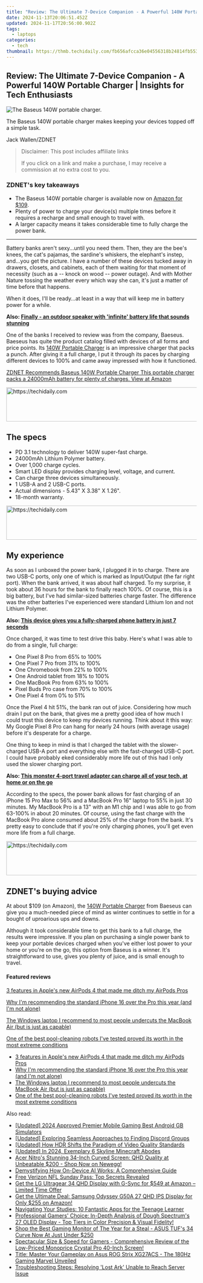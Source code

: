 ```yaml
---
title: "Review: The Ultimate 7-Device Companion - A Powerful 140W Portable Charger | Insights for Tech Enthusiasts on ZDNET"
date: 2024-11-13T20:06:51.452Z
updated: 2024-11-17T20:56:00.902Z
tags:
  - laptops
categories:
  - tech
thumbnail: https://thmb.techidaily.com/fb656afcca36e04556318b24814fb553c32e021b58e5e7b1eb34d691269dedb8.jpg
---
```


## Review: The Ultimate 7-Device Companion - A Powerful 140W Portable Charger | Insights for Tech Enthusiasts

![The Baseus 140W portable charger.](https://www.zdnet.com/a/img/resize/162eaeaf6a252a6c4d5c902786608ed221c970ef/2024/01/23/9cf8532b-518b-429f-bd72-f8ce6fe45041/baseushero.jpg?auto=webp&width=1280)

The Baseus 140W portable charger makes keeping your devices topped off a simple task.

Jack Wallen/ZDNET

>  Disclaimer: This post includes affiliate links
>
>  If you click on a link and make a purchase, I may receive a commission at no extra cost to you.
>

### ZDNET's key takeaways

* The Baseus 140W portable charger is available now on [Amazon for $109](https://buy.geni.us/Proxy.ashx?TSID=368250&GR%5FURL=https%3A%2F%2Fwww.amazon.com%2FBaseus-Portable-Charger-24000mAh-Charging%2Fdp%2FB0CH8D2YHZ%3Ftag%3Dzd-buy-button-20%26ascsubtag%3D%5F%5FCOM%5FCLICK%5FID%5F%5F%7Cf15deed8-5c0d-4341-85ea-3f23a89cbfb1%7Cdtp&dtb=1).
* Plenty of power to charge your device(s) multiple times before it requires a recharge and small enough to travel with.
* A larger capacity means it takes considerable time to fully charge the power bank.

---

Battery banks aren't sexy…until you need them. Then, they are the bee's knees, the cat's pajamas, the sardine's whiskers, the elephant's instep, and…you get the picture. I have a number of these devices tucked away in drawers, closets, and cabinets, each of them waiting for that moment of necessity (such as a -- knock on wood -- power outage). And with Mother Nature tossing the weather every which way she can, it's just a matter of time before that happens.

When it does, I'll be ready…at least in a way that will keep me in battery power for a while.

**Also: [Finally - an outdoor speaker with 'infinite' battery life that sounds stunning](https://www.zdnet.com/home-and-office/home-entertainment/finally-an-outdoor-speaker-with-infinite-battery-life-that-sounds-stunning/)**

One of the banks I received to review was from the company, Baeseus. Baeseus has quite the product catalog filled with devices of all forms and price points. Its [140W Portable Charger](https://buy.geni.us/Proxy.ashx?TSID=368250&GR%5FURL=https%3A%2F%2Fwww.amazon.com%2FBaseus-Portable-Charger-24000mAh-Charging%2Fdp%2FB0CH8D2YHZ%2F%3Ftag%3Dzd-buy-button-20%26ascsubtag%3D%5F%5FCOM%5FCLICK%5FID%5F%5F%7Cf15deed8-5c0d-4341-85ea-3f23a89cbfb1%7Cdtp&dtb=1) is an impressive charger that packs a punch. After giving it a full charge, I put it through its paces by charging different devices to 100% and came away impressed with how it functioned. 

[ZDNET Recommends Baseus 140W Portable Charger This portable charger packs a 24000mAh battery for plenty of charges. View at Amazon](https://buy.geni.us/Proxy.ashx?TSID=368250&GR%5FURL=https%3A%2F%2Fwww.amazon.com%2FBaseus-Portable-Charger-24000mAh-Charging%2Fdp%2FB0CH8D2YHZ%2F%3Ftag%3Dzd-buy-button-20%26ascsubtag%3D%5F%5FCOM%5FCLICK%5FID%5F%5F%7Cf15deed8-5c0d-4341-85ea-3f23a89cbfb1%7Cdtp&dtb=1)

<!-- affiliate ads begin -->
<a href="https://appsumo.8odi.net/c/5597632/2105869/7443" target="_top" id="2105869">
  <img src="//a.impactradius-go.com/display-ad/7443-2105869" border="0" alt="https://techidaily.com" width="728" height="90"/>
</a>
<img height="0" width="0" src="https://appsumo.8odi.net/i/5597632/2105869/7443" style="position:absolute;visibility:hidden;" border="0" />
<!-- affiliate ads end -->

## The specs

* PD 3.1 technology to deliver 140W super-fast charge.
* 24000mAh Lithium Polymer battery.
* Over 1,000 charge cycles.
* Smart LED display provides charging level, voltage, and current.
* Can charge three devices simultaneously.
* 1 USB-A and 2 USB-C ports.
* Actual dimensions - 5.43" X 3.38" X 1.26".
* 18-month warranty.

<!-- affiliate ads begin -->
<a href="https://dhgate.sjv.io/c/5597632/1186864/12108" target="_top" id="1186864">
  <img src="//a.impactradius-go.com/display-ad/12108-1186864" border="0" alt="https://techidaily.com" width="728" height="90"/>
</a>
<img height="0" width="0" src="https://dhgate.sjv.io/i/5597632/1186864/12108" style="position:absolute;visibility:hidden;" border="0" />
<!-- affiliate ads end -->

## My experience

As soon as I unboxed the power bank, I plugged it in to charge. There are two USB-C ports, only one of which is marked as Input/Output (the far right port). When the bank arrived, it was about half charged. To my surprise, it took about 36 hours for the bank to finally reach 100%. Of course, this is a big battery, but I've had similar-sized batteries charge faster. The difference was the other batteries I've experienced were standard Lithium Ion and not Lithium Polymer.

**Also: [This device gives you a fully-charged phone battery in just 7 seconds](https://www.zdnet.com/article/this-device-gives-you-a-fully-charged-battery-in-just-7-seconds/)**

Once charged, it was time to test drive this baby. Here's what I was able to do from a single, full charge:

* One Pixel 8 Pro from 65% to 100%
* One Pixel 7 Pro from 31% to 100%
* One Chromebook from 22% to 100%
* One Android tablet from 18% to 100%
* One MacBook Pro from 63% to 100%
* Pixel Buds Pro case from 70% to 100%
* One Pixel 4 from 0% to 51%

Once the Pixel 4 hit 51%, the bank ran out of juice. Considering how much drain I put on the bank, that gives me a pretty good idea of how much I could trust this device to keep my devices running. Think about it this way: My Google Pixel 8 Pro can hang for nearly 24 hours (with average usage) before it's desperate for a charge. 

One thing to keep in mind is that I charged the tablet with the slower-charged USB-A port and everything else with the fast-charged USB-C port. I could have probably eked considerably more life out of this had I only used the slower charging port.

**Also: [This monster 4-port travel adapter can charge all of your tech, at home or on the go](https://www.zdnet.com/home-and-office/this-monster-4-port-travel-adapter-can-charge-all-of-your-tech-at-home-or-on-the-go/)**

According to the specs, the power bank allows for fast charging of an iPhone 15 Pro Max to 56% and a MacBook Pro 16" laptop to 55% in just 30 minutes. My MacBook Pro is a 13" with an M1 chip and I was able to go from 63-100% in about 20 minutes. Of course, using the fast charge with the MacBook Pro alone consumed about 25% of the charge from the bank. It's pretty easy to conclude that if you're only charging phones, you'll get even more life from a full charge.

<!-- affiliate ads begin -->
<a href="https://appsumo.8odi.net/c/5597632/2144273/7443" target="_top" id="2144273">
  <img src="//a.impactradius-go.com/display-ad/7443-2144273" border="0" alt="https://techidaily.com" width="728" height="90"/>
</a>
<img height="0" width="0" src="https://appsumo.8odi.net/i/5597632/2144273/7443" style="position:absolute;visibility:hidden;" border="0" />
<!-- affiliate ads end -->

## ZDNET's buying advice

At about $109 (on Amazon), the [140W Portable Charger](https://buy.geni.us/Proxy.ashx?TSID=368250&GR%5FURL=https%3A%2F%2Fwww.amazon.com%2FBaseus-Portable-Charger-24000mAh-Charging%2Fdp%2FB0CH8D2YHZ%3Ftag%3Dzd-buy-button-20%26ascsubtag%3D%5F%5FCOM%5FCLICK%5FID%5F%5F%7Cf15deed8-5c0d-4341-85ea-3f23a89cbfb1%7Cdtp&dtb=1) from Baeseus can give you a much-needed piece of mind as winter continues to settle in for a bought of uproarious ups and downs.

Although it took considerable time to get this bank to a full charge, the results were impressive. If you plan on purchasing a single power bank to keep your portable devices charged when you've either lost power to your home or you're on the go, this option from Baseus is a winner. It's straightforward to use, gives you plenty of juice, and is small enough to travel.

#### Featured reviews

[3 features in Apple's new AirPods 4 that made me ditch my AirPods Pros](https://www.zdnet.com/article/3-features-in-apples-new-airpods-4-that-made-me-ditch-my-airpods-pros/ "3 features in Apple's new AirPods 4 that made me ditch my AirPods Pros")

[Why I'm recommending the standard iPhone 16 over the Pro this year (and I'm not alone)](https://www.zdnet.com/article/why-im-recommending-the-standard-iphone-16-over-the-pro-this-year-and-im-not-alone/ "Why I'm recommending the standard iPhone 16 over the Pro this year (and I'm not alone)")

[The Windows laptop I recommend to most people undercuts the MacBook Air (but is just as capable)](https://www.zdnet.com/article/the-windows-laptop-i-recommend-to-most-people-undercuts-the-macbook-air-but-is-just-as-capable/ "The Windows laptop I recommend to most people undercuts the MacBook Air (but is just as capable)")

[One of the best pool-cleaning robots I've tested proved its worth in the most extreme conditions](https://www.zdnet.com/article/one-of-the-best-pool-cleaning-robots-ive-tested-proved-its-worth-in-the-most-extreme-conditions/ "One of the best pool-cleaning robots I've tested proved its worth in the most extreme conditions")

* [3 features in Apple's new AirPods 4 that made me ditch my AirPods Pros](https://www.zdnet.com/article/3-features-in-apples-new-airpods-4-that-made-me-ditch-my-airpods-pros/ "3 features in Apple's new AirPods 4 that made me ditch my AirPods Pros")
* [Why I'm recommending the standard iPhone 16 over the Pro this year (and I'm not alone)](https://www.zdnet.com/article/why-im-recommending-the-standard-iphone-16-over-the-pro-this-year-and-im-not-alone/ "Why I'm recommending the standard iPhone 16 over the Pro this year (and I'm not alone)")
* [The Windows laptop I recommend to most people undercuts the MacBook Air (but is just as capable)](https://www.zdnet.com/article/the-windows-laptop-i-recommend-to-most-people-undercuts-the-macbook-air-but-is-just-as-capable/ "The Windows laptop I recommend to most people undercuts the MacBook Air (but is just as capable)")
* [One of the best pool-cleaning robots I've tested proved its worth in the most extreme conditions](https://www.zdnet.com/article/one-of-the-best-pool-cleaning-robots-ive-tested-proved-its-worth-in-the-most-extreme-conditions/ "One of the best pool-cleaning robots I've tested proved its worth in the most extreme conditions")

<ins class="adsbygoogle"
     style="display:block"
     data-ad-format="autorelaxed"
     data-ad-client="ca-pub-7571918770474297"
     data-ad-slot="1223367746"></ins>

<ins class="adsbygoogle"
     style="display:block"
     data-ad-client="ca-pub-7571918770474297"
     data-ad-slot="8358498916"
     data-ad-format="auto"
     data-full-width-responsive="true"></ins>

<span class="atpl-alsoreadstyle">Also read:</span>
<div><ul>
<li><a href="https://digital-screen-recording.techidaily.com/updated-2024-approved-premier-mobile-gaming-best-android-gb-simulators/"><u>[Updated] 2024 Approved Premier Mobile Gaming Best Android GB Simulators</u></a></li>
<li><a href="https://discord-videos.techidaily.com/updated-exploring-seamless-approaches-to-finding-discord-groups/"><u>[Updated] Exploring Seamless Approaches to Finding Discord Groups</u></a></li>
<li><a href="https://some-techniques.techidaily.com/updated-how-hdr-shifts-the-paradigm-of-video-quality-standards/"><u>[Updated] How HDR Shifts the Paradigm of Video Quality Standards</u></a></li>
<li><a href="https://screen-mirroring-recording.techidaily.com/updated-in-2024-exemplary-6-skyline-minecraft-abodes/"><u>[Updated] In 2024, Exemplary 6 Skyline Minecraft Abodes</u></a></li>
<li><a href="https://hardware-reviews.techidaily.com/1723862820338-acer-nitros-stunning-34-inch-curved-screen-qhd-quality-at-unbeatable-200-shop-now-on-newegg/"><u>Acer Nitro's Stunning 34-Inch Curved Screen: QHD Quality at Unbeatable $200 - Shop Now on Newegg!</u></a></li>
<li><a href="https://tech-revival.techidaily.com/demystifying-how-on-device-ai-works-a-comprehensive-guide/"><u>Demystifying How On-Device AI Works: A Comprehensive Guide</u></a></li>
<li><a href="https://media-tips.techidaily.com/free-verizon-nfl-sunday-pass-top-secrets-revealed/"><u>Free Verizon NFL Sunday Pass: Top Secrets Revealed</u></a></li>
<li><a href="https://hardware-reviews.techidaily.com/1723862823268-get-the-lg-ultragear-34-qhd-display-with-g-sync-for-549-at-amazon-limited-time-offer/"><u>Get the LG Ultragear 34 QHD Display with G-Sync for $549 at Amazon – Limited Time Offer</u></a></li>
<li><a href="https://hardware-reviews.techidaily.com/1723862770787-get-the-ultimate-deal-samsung-odyssey-g50a-27-qhd-ips-display-for-only-255-on-amazon/"><u>Get the Ultimate Deal: Samsung Odyssey G50A 27 QHD IPS Display for Only $255 on Amazon!</u></a></li>
<li><a href="https://technical-tips.techidaily.com/navigating-your-studies-10-fantastic-apps-for-the-teenage-learner/"><u>Navigating Your Studies: 10 Fantastic Apps for the Teenage Learner</u></a></li>
<li><a href="https://hardware-reviews.techidaily.com/1723862824936-professional-gamers-choice-in-depth-analysis-of-dough-spectrums-27-oled-display-top-tiers-in-color-precision-and-visual-fidelity/"><u>Professional Gamers' Choice: In-Depth Analysis of Dough Spectrum's 27 OLED Display - Top Tiers in Color Precision & Visual Fidelity!</u></a></li>
<li><a href="https://hardware-reviews.techidaily.com/1723862808588-shop-the-best-gaming-monitor-of-the-year-for-a-steal-asus-tufs-34-curve-now-at-just-under-250/"><u>Shop the Best Gaming Monitor of The Year for a Steal - ASUS TUF's 34 Curve Now At Just Under $250</u></a></li>
<li><a href="https://hardware-reviews.techidaily.com/1723862778698-spectacular-size-and-speed-for-gamers-comprehensive-review-of-the-low-priced-monoprice-crystal-pro-40-inch-screen/"><u>Spectacular Size & Speed for Gamers - Comprehensive Review of the Low-Priced Monoprice Crystal Pro 40-Inch Screen!</u></a></li>
<li><a href="https://hardware-reviews.techidaily.com/1723862810235-title-master-your-gameplay-on-asus-rog-strix-xg27acs-the-180hz-gaming-marvel-unveiled/"><u>Title: Master Your Gameplay on Asus ROG Strix XG27ACS - The 180Hz Gaming Marvel Unveiled</u></a></li>
<li><a href="https://win-blog.techidaily.com/troubleshooting-steps-resolving-lost-ark-unable-to-reach-server-issue/"><u>Troubleshooting Steps: Resolving 'Lost Ark' Unable to Reach Server Issue</u></a></li>
</ul></div>


